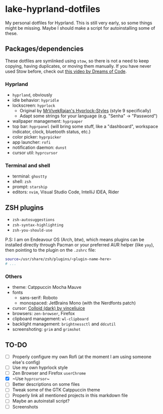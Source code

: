 # lake-hyprland-dotfiles

My personal dotfiles for Hyprland. This is still very early, so some things might be missing.
Maybe I should make a script for autoinstalling some of these.

## Packages/dependencies

These dotfiles are symlinked using `stow`, so there is not a need to keep copying, having duplicates, or moving them manually.
If you have never used Stow before, check out [this video by Dreams of Code](https://youtu.be/y6XCebnB9gs).

### Hyprland

- `hyprland`, obviously
- idle behavior: `hypridle`
- lockscreen: `hyprlock`
  - Original by [MrVivekRajan's Hyprlock-Styles](https://github.com/MrVivekRajan/Hyprlock-Styles) (style 9 specifically)
  - Adapt some strings for your language (e.g. "Senha" -> "Password")
- wallpaper management: `hyprpaper`
- top bar: `hyprpanel` (will bring some stuff, like a "dashboard", workspace indicator, clock, bluetooth status, etc.)
- color picker: `hyprpicker`
- app launcher: `rofi`
- notification daemon: `dunst`
- cursor util: `hyprcursor`

### Terminal and shell

- terminal: `ghostty`
- shell: `zsh`
- prompt: `starship`
- editors: `nvim`, Visual Studio Code, IntelliJ IDEA, Rider

## ZSH plugins

- `zsh-autosuggestions`
- `zsh-syntax-highlighting`
- `zsh-you-should-use`

P.S: I am on Endeavour OS (Arch, btw), which means plugins can be installed directly through Pacman or
your preferred AUR helper (like `yay`), then pointing to the plugin on the `.zshrc` file:

```bash
source=/usr/share/zsh/plugins/<plugin-name-here>
# ...
```

### Others

- theme: Catppuccin Mocha Mauve
- fonts
  - sans-serif: Roboto
  - monospaced: JetBrains Mono (with the Nerdfonts patch)
- cursor: [Colloid (dark) by vinceliuice](https://github.com/vinceliuice/Colloid-icon-theme/tree/main/cursors)
- browsers: `zen-browser`, Firefox
- clipboard management: `wl-clipboard`
- backlight management: `brightnessctl` and `ddcutil`
- screenshoting: `grim` and `grimshot`

## TO-DO

- [ ] Properly configure my own Rofi (at the moment I am using someone else's config)
- [ ] Use my own hyprlock style
- [ ] Zen Browser and Firefox `userChrome`
- [x] ~Use `hyprcursor`~
- [ ] Better descriptions on some files
- [ ] Tweak some of the GTK Catppuccin theme
- [ ] Properly link all mentioned projects in this markdown file
- [ ] Maybe an autoinstall script?
- [ ] Screenshots

